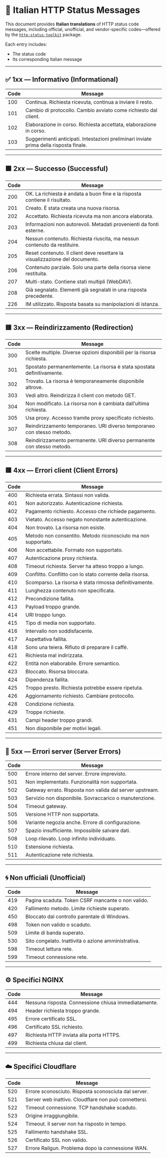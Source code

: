 # 📘 Italian HTTP Status Messages

This document provides **Italian translations** of HTTP status code messages, including official, unofficial, and vendor-specific codes—offered by the [`http-status-toolkit`](https://www.npmjs.com/package/http-status-toolkit) package.

Each entry includes:

- The status code
- Its corresponding Italian message

---

## ✅ 1xx — Informativo (Informational)

| Code | Message |
|------|---------|
| 100 | Continua. Richiesta ricevuta, continua a inviare il resto. |
| 101 | Cambio di protocollo. Cambio avviato come richiesto dal client. |
| 102 | Elaborazione in corso. Richiesta accettata, elaborazione in corso. |
| 103 | Suggerimenti anticipati. Intestazioni preliminari inviate prima della risposta finale. |

---

## 🟩 2xx — Successo (Successful)

| Code | Message |
|------|---------|
| 200 | OK. La richiesta è andata a buon fine e la risposta contiene il risultato. |
| 201 | Creato. È stata creata una nuova risorsa. |
| 202 | Accettato. Richiesta ricevuta ma non ancora elaborata. |
| 203 | Informazioni non autorevoli. Metadati provenienti da fonti esterne. |
| 204 | Nessun contenuto. Richiesta riuscita, ma nessun contenuto da restituire. |
| 205 | Reset contenuto. Il client deve resettare la visualizzazione del documento. |
| 206 | Contenuto parziale. Solo una parte della risorsa viene restituita. |
| 207 | Multi-stato. Contiene stati multipli (WebDAV). |
| 208 | Già segnalato. Elementi già segnalati in una risposta precedente. |
| 226 | IM utilizzato. Risposta basata su manipolazioni di istanza. |

---

## 🟨 3xx — Reindirizzamento (Redirection)

| Code | Message |
|------|---------|
| 300 | Scelte multiple. Diverse opzioni disponibili per la risorsa richiesta. |
| 301 | Spostato permanentemente. La risorsa è stata spostata definitivamente. |
| 302 | Trovato. La risorsa è temporaneamente disponibile altrove. |
| 303 | Vedi altro. Reindirizza il client con metodo GET. |
| 304 | Non modificato. La risorsa non è cambiata dall’ultima richiesta. |
| 305 | Usa proxy. Accesso tramite proxy specificato richiesto. |
| 307 | Reindirizzamento temporaneo. URI diverso temporaneo con stesso metodo. |
| 308 | Reindirizzamento permanente. URI diverso permanente con stesso metodo. |

---

## 🟥 4xx — Errori client (Client Errors)

| Code | Message |
|------|---------|
| 400 | Richiesta errata. Sintassi non valida. |
| 401 | Non autorizzato. Autenticazione richiesta. |
| 402 | Pagamento richiesto. Accesso che richiede pagamento. |
| 403 | Vietato. Accesso negato nonostante autenticazione. |
| 404 | Non trovato. La risorsa non esiste. |
| 405 | Metodo non consentito. Metodo riconosciuto ma non supportato. |
| 406 | Non accettabile. Formato non supportato. |
| 407 | Autenticazione proxy richiesta. |
| 408 | Timeout richiesta. Server ha atteso troppo a lungo. |
| 409 | Conflitto. Conflitto con lo stato corrente della risorsa. |
| 410 | Scomparso. La risorsa è stata rimossa definitivamente. |
| 411 | Lunghezza contenuto non specificata. |
| 412 | Precondizione fallita. |
| 413 | Payload troppo grande. |
| 414 | URI troppo lungo. |
| 415 | Tipo di media non supportato. |
| 416 | Intervallo non soddisfacente. |
| 417 | Aspettativa fallita. |
| 418 | Sono una teiera. Rifiuto di preparare il caffè. |
| 421 | Richiesta mal indirizzata. |
| 422 | Entità non elaborabile. Errore semantico. |
| 423 | Bloccato. Risorsa bloccata. |
| 424 | Dipendenza fallita. |
| 425 | Troppo presto. Richiesta potrebbe essere ripetuta. |
| 426 | Aggiornamento richiesto. Cambiare protocollo. |
| 428 | Condizione richiesta. |
| 429 | Troppe richieste. |
| 431 | Campi header troppo grandi. |
| 451 | Non disponibile per motivi legali. |

---

## 🛑 5xx — Errori server (Server Errors)

| Code | Message |
|------|---------|
| 500 | Errore interno del server. Errore imprevisto. |
| 501 | Non implementato. Funzionalità non supportata. |
| 502 | Gateway errato. Risposta non valida dal server upstream. |
| 503 | Servizio non disponibile. Sovraccarico o manutenzione. |
| 504 | Timeout gateway. |
| 505 | Versione HTTP non supportata. |
| 506 | Variante negozia anche. Errore di configurazione. |
| 507 | Spazio insufficiente. Impossibile salvare dati. |
| 508 | Loop rilevato. Loop infinito individuato. |
| 510 | Estensione richiesta. |
| 511 | Autenticazione rete richiesta. |

---

## 🌀 Non ufficiali (Unofficial)

| Code | Message |
|------|---------|
| 419 | Pagina scaduta. Token CSRF mancante o non valido. |
| 420 | Fallimento metodo. Limite richieste superato. |
| 450 | Bloccato dal controllo parentale di Windows. |
| 498 | Token non valido o scaduto. |
| 509 | Limite di banda superato. |
| 530 | Sito congelato. Inattività o azione amministrativa. |
| 598 | Timeout lettura rete. |
| 599 | Timeout connessione rete. |

---

## ⚙️ Specifici NGINX

| Code | Message |
|------|---------|
| 444 | Nessuna risposta. Connessione chiusa immediatamente. |
| 494 | Header richiesta troppo grande. |
| 495 | Errore certificato SSL. |
| 496 | Certificato SSL richiesto. |
| 497 | Richiesta HTTP inviata alla porta HTTPS. |
| 499 | Richiesta chiusa dal client. |

---

## ☁️ Specifici Cloudflare

| Code | Message |
|------|---------|
| 520 | Errore sconosciuto. Risposta sconosciuta dal server. |
| 521 | Server web inattivo. Cloudflare non può connettersi. |
| 522 | Timeout connessione. TCP handshake scaduto. |
| 523 | Origine irraggiungibile. |
| 524 | Timeout. Il server non ha risposto in tempo. |
| 525 | Fallimento handshake SSL. |
| 526 | Certificato SSL non valido. |
| 527 | Errore Railgun. Problema dopo la connessione WAN. |
